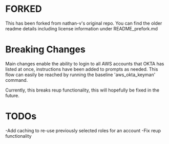 # FORKED
This has been forked from nathan-v's original repo. You can find the older readme details including license information under README_prefork.md

# Breaking Changes
Main changes enable the ability to login to all AWS accounts that OKTA has listed at once, instructions have been added to prompts as needed. 
This flow can easily be reached by running the baseline 'aws_okta_keyman' command.

Currently, this breaks reup functionality, this will hopefully be fixed in the future.

# TODOs
-Add caching to re-use previously selected roles for an account
-Fix reup functionality